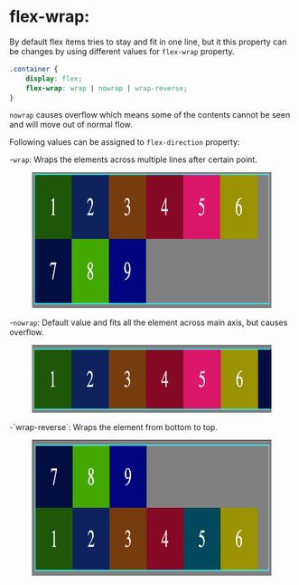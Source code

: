 # flex-wrap:

By default flex items tries to stay and fit in one line, but it this property can be changes by using different values for `flex-wrap` property.

```css
.container {
	display: flex;
	flex-wrap: wrap | nowrap | wrap-reverse;
}
```

`nowrap` causes overflow which means some of the contents cannot be seen and will move out of normal flow.

Following values can be assigned to `flex-direction` property:

-`wrap`: Wraps the elements across multiple lines after certain point.

  <figure>
  <img src="../assets/wrap/wrap.png" alt="description of row direction" height="240" width="700" />
  </figure>

-`nowrap`: Default value and fits all the element across main axis, but causes overflow.

  <figure>
  <img src="../assets/wrap/nowrap.png" alt="description of block level elements" height="120" width="600" />
  </figure>
-`wrap-reverse`: Wraps the element from bottom to top.
  <figure>
  <img src="../assets/wrap/wrap-rev.png" alt="flex direction row reverse" height="240" width="700" />
  </figure>
